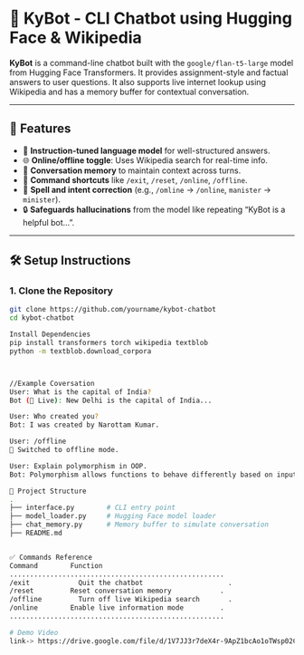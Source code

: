 # 🧠 KyBot - CLI Chatbot using Hugging Face & Wikipedia

**KyBot** is a command-line chatbot built with the `google/flan-t5-large` model from Hugging Face Transformers. It provides assignment-style and factual answers to user questions. It also supports live internet lookup using Wikipedia and has a memory buffer for contextual conversation.

---

## 🚀 Features

- 🤖 **Instruction-tuned language model** for well-structured answers.
- 🌐 **Online/offline toggle**: Uses Wikipedia search for real-time info.
- 💬 **Conversation memory** to maintain context across turns.
- 🔁 **Command shortcuts** like `/exit`, `/reset`, `/online`, `/offline`.
- 🧠 **Spell and intent correction** (e.g., `/omline` → `/online`, `manister` → `minister`).
- 🔒 **Safeguards hallucinations** from the model like repeating “KyBot is a helpful bot...”.

---

## 🛠️ Setup Instructions

### 1. Clone the Repository

```bash
git clone https://github.com/yourname/kybot-chatbot
cd kybot-chatbot 

Install Dependencies
pip install transformers torch wikipedia textblob
python -m textblob.download_corpora



//Example Coversation
User: What is the capital of India?
Bot (📡 Live): New Delhi is the capital of India...

User: Who created you?
Bot: I was created by Narottam Kumar.

User: /offline
📴 Switched to offline mode.

User: Explain polymorphism in OOP.
Bot: Polymorphism allows functions to behave differently based on input types...

📁 Project Structure
.
├── interface.py        # CLI entry point
├── model_loader.py     # Hugging Face model loader
├── chat_memory.py      # Memory buffer to simulate conversation
├── README.md


✅ Commands Reference
Command	       Function
.....................................................
/exit	         Quit the chatbot                     .
/reset	       Reset conversation memory            .
/offline	     Turn off live Wikipedia search       .
/online	       Enable live information mode         .
.....................................................

# Demo Video
link-> https://drive.google.com/file/d/1V7JJ3r7deX4r-9ApZ1bcAo1oTWsp02Cd/view?usp=drivesdk
